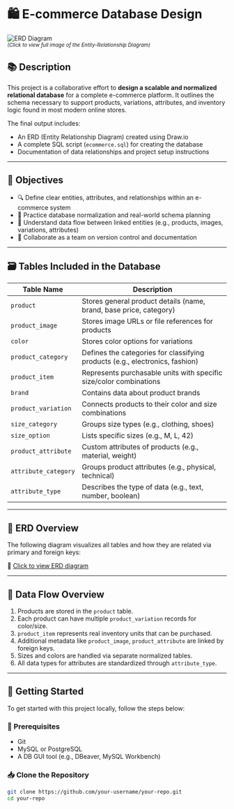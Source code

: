 # 🛍️ E-commerce Database Design

![ERD Diagram](https://raw.githubusercontent.com/your-username/your-repo/main/ERD.png)  
<sub>*(Click to view full image of the Entity-Relationship Diagram)*</sub>

## 📚 Description

This project is a collaborative effort to **design a scalable and normalized relational database** for a complete e-commerce platform. It outlines the schema necessary to support products, variations, attributes, and inventory logic found in most modern online stores.

The final output includes:
- An ERD (Entity Relationship Diagram) created using Draw.io
- A complete SQL script (`ecommerce.sql`) for creating the database
- Documentation of data relationships and project setup instructions

---

## 🎯 Objectives

- 🔍 Define clear entities, attributes, and relationships within an e-commerce system  
- 🧠 Practice database normalization and real-world schema planning  
- 🔄 Understand data flow between linked entities (e.g., products, images, variations, attributes)  
- 🤝 Collaborate as a team on version control and documentation

---

## 🗃️ Tables Included in the Database

| Table Name            | Description                                                                 |
|-----------------------|-----------------------------------------------------------------------------|
| `product`             | Stores general product details (name, brand, base price, category)         |
| `product_image`       | Stores image URLs or file references for products                          |
| `color`               | Stores color options for variations                                         |
| `product_category`    | Defines the categories for classifying products (e.g., electronics, fashion)|
| `product_item`        | Represents purchasable units with specific size/color combinations         |
| `brand`               | Contains data about product brands                                          |
| `product_variation`   | Connects products to their color and size combinations                     |
| `size_category`       | Groups size types (e.g., clothing, shoes)                                  |
| `size_option`         | Lists specific sizes (e.g., M, L, 42)                                       |
| `product_attribute`   | Custom attributes of products (e.g., material, weight)                      |
| `attribute_category`  | Groups product attributes (e.g., physical, technical)                       |
| `attribute_type`      | Describes the type of data (e.g., text, number, boolean)                    |

---

## 📐 ERD Overview

The following diagram visualizes all tables and how they are related via primary and foreign keys:

📎 [Click to view ERD diagram](https://raw.githubusercontent.com/your-username/your-repo/main/ERD.png)

---

## 🔄 Data Flow Overview

1. Products are stored in the `product` table.
2. Each product can have multiple `product_variation` records for color/size.
3. `product_item` represents real inventory units that can be purchased.
4. Additional metadata like `product_image`, `product_attribute` are linked by foreign keys.
5. Sizes and colors are handled via separate normalized tables.
6. All data types for attributes are standardized through `attribute_type`.

---

## 🚀 Getting Started

To get started with this project locally, follow the steps below:

### 🔧 Prerequisites

- Git
- MySQL or PostgreSQL
- A DB GUI tool (e.g., DBeaver, MySQL Workbench)

### 📥 Clone the Repository

```bash
git clone https://github.com/your-username/your-repo.git
cd your-repo
